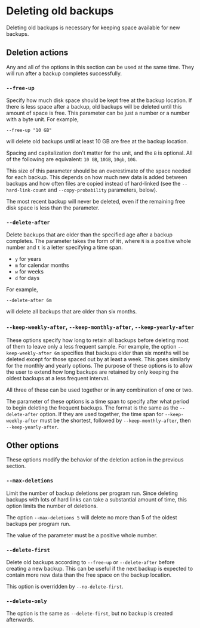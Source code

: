 # Deleting old backups

Deleting old backups is necessary for keeping space available for new backups.

## Deletion actions

Any and all of the options in this section can be used at the same time.
They will run after a backup completes successfully.

### `--free-up`

Specify how much disk space should be kept free at the backup location.
If there is less space after a backup, old backups will be deleted until this amount of space is free.
This parameter can be just a number or a number with a byte unit.
For example,

`--free-up "10 GB"`

will delete old backups until at least 10 GB are free at the backup location.

Spacing and capitalization don't matter for the unit, and the `B` is optional.
All of the following are equivalent: `10 GB`, `10GB`, `10gb`, `10G`.

This size of this parameter should be an overestimate of the space needed for each backup.
This depends on how much new data is added between backups and how often files are copied instead of hard-linked (see the `--hard-link-count` and `--copy-probability` parameters, below).

The most recent backup will never be deleted, even if the remaining free disk space is less than the parameter.

### `--delete-after`

Delete backups that are older than the specified age after a backup completes.
The parameter takes the form of `Nt`, where `N` is a positive whole number and `t` is a letter specifying a time span.

- `y` for years
- `m` for calendar months
- `w` for weeks
- `d` for days

For example,

`--delete-after 6m`

will delete all backups that are older than six months.

### `--keep-weekly-after`, `--keep-monthly-after`, `--keep-yearly-after`

These options specify how long to retain all backups before deleting most of them to leave only a less frequent sample.
For example, the option `--keep-weekly-after 6m` specifies that backups older than six months will be deleted except for those spaced out by at least a week.
This goes similarly for the monthly and yearly options.
The purpose of these options is to allow the user to extend how long backups are retained by only keeping the oldest backups at a less frequent interval.

All three of these can be used together or in any combination of one or two.

The parameter of these options is a time span to specify after what period to begin deleting the frequent backups.
The format is the same as the `--delete-after` option.
If they are used together, the time span for `--keep-weekly-after` must be the shortest, followed by `--keep-monthly-after`, then `--keep-yearly-after`.

## Other options

These options modify the behavior of the deletion action in the previous section.

### `--max-deletions`

Limit the number of backup deletions per program run.
Since deleting backups with lots of hard links can take a substantial amount of time, this option limits the number of deletions.

The option `--max-deletions 5` will delete no more than 5 of the oldest backups per program run.

The value of the parameter must be a positive whole number.

### `--delete-first`

Delete old backups according to `--free-up` or `--delete-after` before creating a new backup.
This can be useful if the next backup is expected to contain more new data than the free space on the backup location.

This option is overridden by `--no-delete-first`.

### `--delete-only`

The option is the same as `--delete-first`, but no backup is created afterwards.
